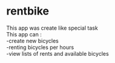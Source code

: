 # rentbike
This app was create like special task<br>
This app can : 
  <br> -create new bicycles
  <br> -renting bicycles per hours
  <br> -view lists of rents and available bicycles
